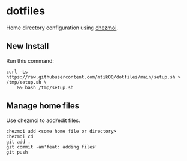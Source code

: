 # dotfiles

Home directory configuration using [chezmoi](https://www.chezmoi.io/).

## New Install

Run this command:

```shell
curl -Ls https://raw.githubusercontent.com/mtik00/dotfiles/main/setup.sh > /tmp/setup.sh \
    && bash /tmp/setup.sh
```

## Manage home files

Use chezmoi to add/edit files.

```shell
chezmoi add <some home file or directory>
chezmoi cd
git add .
git commit -am'feat: adding files'
git push
```